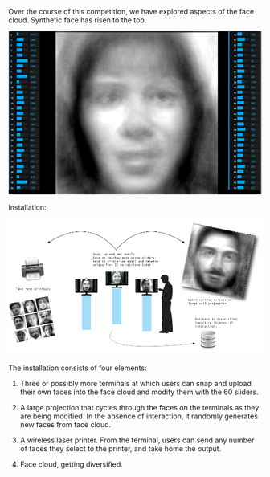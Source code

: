 Over the course of this competition, we have explored aspects of the face cloud. Synthetic face has risen to the top. 

![Sliders](../project_images/2014-03-26/Image2.png?raw=true)

Installation:

![Installation](../project_images/2014-03-26/installation2.png?raw=true)

The installation consists of four elements:

1. Three or possibly more terminals at which users can snap and upload
their own faces into the face cloud and modify them with the 60
sliders.

2. A large projection that cycles through the faces on the terminals
as they are being modified. In the absence of interaction, it randomly
generates new faces from face cloud.

3. A wireless laser printer. From the terminal, users can send any
number of faces they select to the printer, and take home the output.


4. Face cloud, getting diversified.
